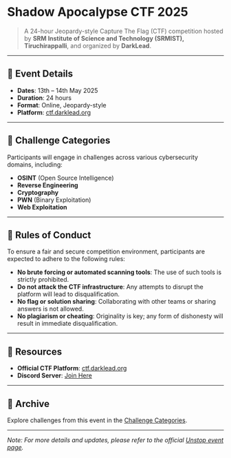 # Shadow Apocalypse CTF 2025

> A 24-hour Jeopardy-style Capture The Flag (CTF) competition hosted by **SRM Institute of Science and Technology (SRMIST), Tiruchirappalli**, and organized by **DarkLead**.

---

## 📅 Event Details

- **Dates**: 13th – 14th May 2025
- **Duration**: 24 hours
- **Format**: Online, Jeopardy-style
- **Platform**: [ctf.darklead.org](https://ctf.darklead.org)

---

## 🧠 Challenge Categories

Participants will engage in challenges across various cybersecurity domains, including:

- **OSINT** (Open Source Intelligence)
- **Reverse Engineering**
- **Cryptography**
- **PWN** (Binary Exploitation)
- **Web Exploitation**

---

## 📝 Rules of Conduct

To ensure a fair and secure competition environment, participants are expected to adhere to the following rules:

- **No brute forcing or automated scanning tools**: The use of such tools is strictly prohibited.
- **Do not attack the CTF infrastructure**: Any attempts to disrupt the platform will lead to disqualification.
- **No flag or solution sharing**: Collaborating with other teams or sharing answers is not allowed.
- **No plagiarism or cheating**: Originality is key; any form of dishonesty will result in immediate disqualification.

---

## 🔗 Resources

- **Official CTF Platform**: [ctf.darklead.org](https://ctf.darklead.org)
- **Discord Server**: [Join Here](https://discord.gg/bgduuS3J)

---

## 📂 Archive

Explore challenges from this event in the [Challenge Categories](Categories/misc.md).

---

*Note: For more details and updates, please refer to the official [Unstop event page](https://unstop.com/competitions/shadow-apocalypse-ctf-2025-srm-institute-of-science-and-technology-srmist-tiruchirappalli-1475028).*

